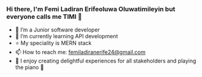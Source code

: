 ### Hi there, I'm Femi Ladiran Erifeoluwa Oluwatimileyin but everyone calls me TIMI 👋


- 💼 I’m a Junior software developer
- 🌱 I’m currently learning API development
- ⭐ My speciality is MERN stack
- 📫 How to reach me: femiladiranerife24@gmail.com
- 💜 I enjoy creating delightful experiences for all stakeholders and playing the piano 🎹 

